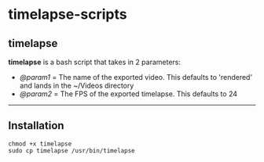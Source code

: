 # timelapse-scripts

## timelapse ##
**timelapse** is a bash script that takes in 2 parameters:
* *@param1* = The name of the exported video. This defaults to 'rendered' and lands in the ~/Videos directory
* *@param2* = The FPS of the exported timelapse. This defaults to 24
---
Installation
---
    chmod +x timelapse
    sudo cp timelapse /usr/bin/timelapse
